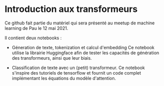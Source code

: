 # Introduction aux transformeurs

Ce github fait partie du matériel qui sera présenté au meetup de machine learning de Pau le 12 mai 2021. 

Il contient deux notebooks : 

- Géneration de texte, tokenization et calcul d'embedding
Ce notebook utilise la librairie Huggingface afin de tester les capacités de génération des transformeurs, ainsi que leur biais.

- Classification de texte avec un (petit) transformeur. 
Ce notebook s'inspire des tutoriels de tensorflow et fournit un code complet implémentant les équations du modèle d'attention. 
